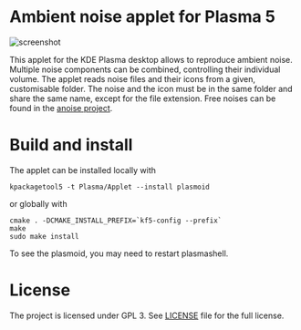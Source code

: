 # Ambient noise applet for Plasma 5
![screenshot](https://user-images.githubusercontent.com/8300317/27260682-155864dc-5432-11e7-8afa-4327cac14e32.png)

This applet for the KDE Plasma desktop allows to reproduce ambient noise.
Multiple noise components can be combined, controlling their individual volume.
The applet reads noise files and their icons from a given, customisable folder.
The noise and the icon must be in the same folder and share the same name,
except for the file extension.
Free noises can be found in the [anoise project](http://anoise.tuxfamily.org/).

# Build and install
The applet can be installed locally with
```
kpackagetool5 -t Plasma/Applet --install plasmoid
```
or globally with
```
cmake . -DCMAKE_INSTALL_PREFIX=`kf5-config --prefix`
make
sudo make install
```
To see the plasmoid, you may need to restart plasmashell.

# License
The project is licensed under GPL 3. See [LICENSE](./LICENSE)
file for the full license.
